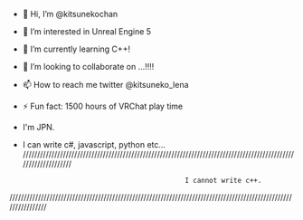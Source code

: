 - 👋 Hi, I’m @kitsunekochan
- 👀 I’m interested in Unreal Engine 5
- 🌱 I’m currently learning C++!
- 💞️ I’m looking to collaborate on ...!!!!
- 📫 How to reach me twitter @kitsuneko_lena
- ⚡ Fun fact: 1500 hours of VRChat play time

- I'm JPN.
- I can write c#, javascript, python etc...
////////////////////////////////////////////////////////////////////////////////////////////////////////////////



                                              I cannot write c++.



////////////////////////////////////////////////////////////////////////////////////////////////////////////////


<!---
kitsunekochan/kitsunekochan is a ✨ special ✨ repository because its `README.md` (this file) appears on your GitHub profile.
You can click the Preview link to take a look at your changes.
--->

